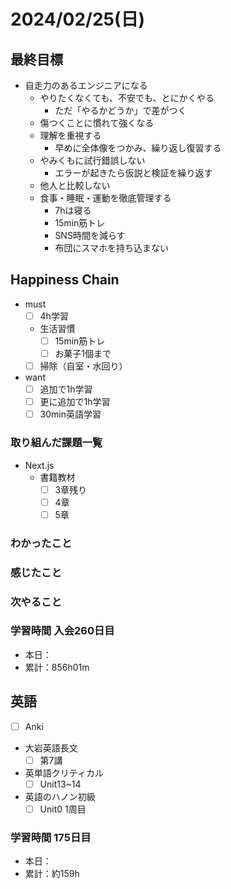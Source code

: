 # 2024/02/25(日)

## 最終目標

- 自走力のあるエンジニアになる
  - やりたくなくても、不安でも、とにかくやる
    - ただ「やるかどうか」で差がつく
  - 傷つくことに慣れて強くなる
  - 理解を重視する
    - 早めに全体像をつかみ、繰り返し復習する
  - やみくもに試行錯誤しない
    - エラーが起きたら仮説と検証を繰り返す
  - 他人と比較しない
  - 食事・睡眠・運動を徹底管理する
    - 7hは寝る
    - 15min筋トレ
    - SNS時間を減らす
    - 布団にスマホを持ち込まない

## Happiness Chain

- must
  - [ ] 4h学習
  - 生活習慣
    - [ ] 15min筋トレ
    - [ ] お菓子1個まで
  - [ ] 掃除（自室・水回り）
- want
  - [ ] 追加で1h学習
  - [ ] 更に追加で1h学習
  - [ ] 30min英語学習

### 取り組んだ課題一覧

- Next.js
  - 書籍教材
    - [ ] 3章残り
    - [ ] 4章
    - [ ] 5章

### わかったこと

### 感じたこと

### 次やること

### 学習時間 入会260日目

- 本日：
- 累計：856h01m

## 英語

- [ ] Anki
- 大岩英語長文
  - [ ] 第7講
- 英単語クリティカル
  - [ ] Unit13~14
- 英語のハノン初級
  - [ ] Unit0 1周目

### 学習時間 175日目

- 本日：
- 累計：約159h
